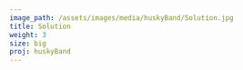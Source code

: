 ```yaml
---
image_path: /assets/images/media/huskyBand/Solution.jpg
title: Solution
weight: 3
size: big
proj: huskyBand
---
```


